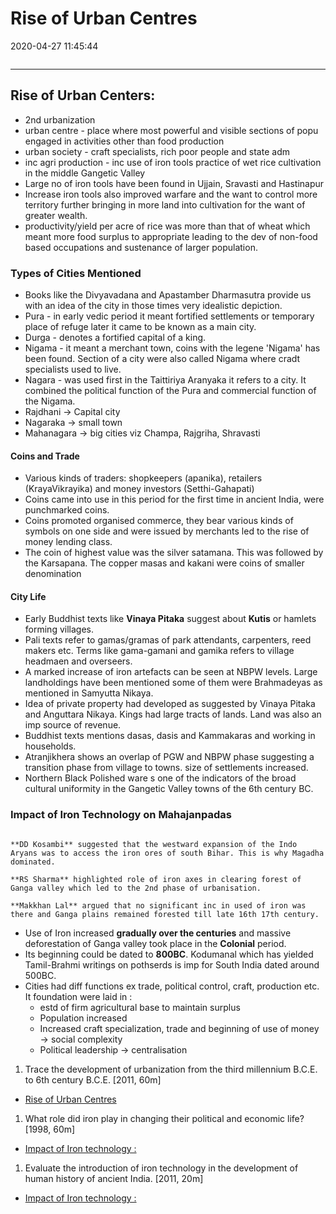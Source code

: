# Rise of Urban Centres

2020-04-27 11:45:44

```toc
```

---

## Rise of Urban Centers:

- 2nd urbanization
- urban centre - place where most powerful and visible sections of popu engaged in activities other than food production
- urban society - craft specialists, rich poor people and state adm
- inc agri production - inc use of iron tools practice of wet rice cultivation in the middle Gangetic Valley
- Large no of iron tools have been found in Ujjain, Sravasti and Hastinapur
- Increase iron tools also improved warfare and the want to control more territory further bringing in more land into cultivation for the want of greater wealth.
- productivity/yield per acre of rice was more than that of wheat which meant more food surplus to appropriate leading to the dev of non-food based occupations and sustenance of larger population.

### Types of Cities Mentioned

- Books like the Divyavadana and Apastamber Dharmasutra provide us with an idea of the city in those times very idealistic depiction.
- Pura - in early vedic period it meant fortified settlements or temporary place of refuge later it came to be known as a main city.
- Durga - denotes a fortified capital of a king.
- Nigama - it meant a merchant town, coins with the legene 'Nigama' has been found. Section of a city were also called Nigama where cradt specialists used to live.
- Nagara - was used first in the Taittiriya Aranyaka it refers to a city. It combined the political function of the Pura and commercial function of the Nigama.
- Rajdhani → Capital city
- Nagaraka → small town
- Mahanagara → big cities viz Champa, Rajgriha, Shravasti

#### Coins and Trade

- Various kinds of traders: shopkeepers (apanika), retailers (KrayaVikrayika) and money investors (Setthi-Gahapati)
- Coins came into use in this period for the first time in ancient India, were punchmarked coins.
- Coins promoted organised commerce, they bear various kinds of symbols on one side and were issued by merchants led to the rise of money lending class.
- The coin of highest value was the silver satamana. This was followed by the Karsapana. The copper masas and kakani were coins of smaller denomination

#### City Life

- Early Buddhist texts like **Vinaya Pitaka** suggest about **Kutis** or hamlets forming villages.
- Pali texts refer to gamas/gramas of park attendants, carpenters, reed makers etc. Terms like gama-gamani and gamika refers to village headmaen and overseers.
- A marked increase of iron artefacts can be seen at NBPW levels. Large landholdings have been mentioned some of them were Brahmadeyas as mentioned in Samyutta Nikaya.
- Idea of private property had developed as suggested by Vinaya Pitaka and Anguttara Nikaya. Kings had large tracts of lands. Land was also an imp source of revenue.
- Buddhist texts mentions dasas, dasis and Kammakaras and working in households.
- Atranjikhera shows an overlap of PGW and NBPW phase suggesting a transition phase from village to towns. size of settlements increased.
- Northern Black Polished ware s one of the indicators of the broad cultural uniformity in the Gangetic Valley towns of the 6th century BC.

### Impact of Iron Technology on Mahajanpadas

```ad-Views

**DD Kosambi** suggested that the westward expansion of the Indo Aryans was to access the iron ores of south Bihar. This is why Magadha dominated.

**RS Sharma** highlighted role of iron axes in clearing forest of Ganga valley which led to the 2nd phase of urbanisation.

**Makkhan Lal** argued that no significant inc in used of iron was there and Ganga plains remained forested till late 16th 17th century.

```

- Use of Iron increased **gradually over the centuries** and massive deforestation of Ganga valley took place in the **Colonial** period.
- Its beginning could be dated to **800BC**. Kodumanal which has yielded Tamil-Brahmi writings on pothserds is imp for South India dated around 500BC.
- Cities had diff functions ex trade, political control, craft, production etc. It foundation were laid in :
    - estd of firm agricultural base to maintain surplus
    - Population increased
    - Increased craft specialization, trade and beginning of use of money → social complexity
    - Political leadership → centralisation


1. Trace the development of urbanization from the third millennium B.C.E. to 6th century B.C.E. [2011, 60m]
- [Rise of Urban Centres](onenote:[[Rise]]%20of%20Urban%20Centres&section-id={27B0F6C8-0CAF-4E34-BF56-5CB9AD14C82B}&page-id={BA53C740-1AF9-42B9-8EF6-CDCDE4D59AE3}&end&base-path=https://d.docs.live.net/bbc8be5bd337910c/Documents/History%20Optional/Ancient%20History/Part%20I/Mahajanapadas.one)

1. What role did iron play in changing their political and economic life? [1998, 60m]
- [Impact of Iron technology :](onenote:[[Rise]]%20of%20Urban%20Centres&section-id={27B0F6C8-0CAF-4E34-BF56-5CB9AD14C82B}&page-id={BA53C740-1AF9-42B9-8EF6-CDCDE4D59AE3}&object-id={462DE6B7-8D17-45F1-B2F7-BFBE2B46B835}&13&base-path=https://d.docs.live.net/bbc8be5bd337910c/Documents/History%20Optional/Ancient%20History/Part%20I/Mahajanapadas.one)


1. Evaluate the introduction of iron technology in the development of human history of ancient India. [2011, 20m]
- [Impact of Iron technology :](onenote:[[PYQs]]%20and%20Answers%20&section-id={27B0F6C8-0CAF-4E34-BF56-5CB9AD14C82B}&page-id={235D41E2-2497-4945-AB29-978F2052A17E}&object-id={02957E22-5988-41A5-9886-FA28386138B0}&F&base-path=https://d.docs.live.net/bbc8be5bd337910c/Documents/History%20Optional/Ancient%20History/Part%20I/Mahajanapadas.one)